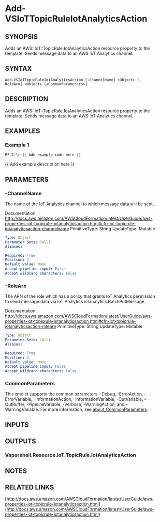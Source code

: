 # Add-VSIoTTopicRuleIotAnalyticsAction

## SYNOPSIS
Adds an AWS::IoT::TopicRule.IotAnalyticsAction resource property to the template.
Sends message data to an AWS IoT Analytics channel.

## SYNTAX

```
Add-VSIoTTopicRuleIotAnalyticsAction [-ChannelName] <Object> [-RoleArn] <Object> [<CommonParameters>]
```

## DESCRIPTION
Adds an AWS::IoT::TopicRule.IotAnalyticsAction resource property to the template.
Sends message data to an AWS IoT Analytics channel.

## EXAMPLES

### Example 1
```powershell
PS C:\> {{ Add example code here }}
```

{{ Add example description here }}

## PARAMETERS

### -ChannelName
The name of the IoT Analytics channel to which message data will be sent.

Documentation: http://docs.aws.amazon.com/AWSCloudFormation/latest/UserGuide/aws-properties-iot-topicrule-iotanalyticsaction.html#cfn-iot-topicrule-iotanalyticsaction-channelname
PrimitiveType: String
UpdateType: Mutable

```yaml
Type: Object
Parameter Sets: (All)
Aliases:

Required: True
Position: 1
Default value: None
Accept pipeline input: False
Accept wildcard characters: False
```

### -RoleArn
The ARN of the role which has a policy that grants IoT Analytics permission to send message data via IoT Analytics iotanalytics:BatchPutMessage.

Documentation: http://docs.aws.amazon.com/AWSCloudFormation/latest/UserGuide/aws-properties-iot-topicrule-iotanalyticsaction.html#cfn-iot-topicrule-iotanalyticsaction-rolearn
PrimitiveType: String
UpdateType: Mutable

```yaml
Type: Object
Parameter Sets: (All)
Aliases:

Required: True
Position: 2
Default value: None
Accept pipeline input: False
Accept wildcard characters: False
```

### CommonParameters
This cmdlet supports the common parameters: -Debug, -ErrorAction, -ErrorVariable, -InformationAction, -InformationVariable, -OutVariable, -OutBuffer, -PipelineVariable, -Verbose, -WarningAction, and -WarningVariable. For more information, see [about_CommonParameters](http://go.microsoft.com/fwlink/?LinkID=113216).

## INPUTS

## OUTPUTS

### Vaporshell.Resource.IoT.TopicRule.IotAnalyticsAction
## NOTES

## RELATED LINKS

[http://docs.aws.amazon.com/AWSCloudFormation/latest/UserGuide/aws-properties-iot-topicrule-iotanalyticsaction.html](http://docs.aws.amazon.com/AWSCloudFormation/latest/UserGuide/aws-properties-iot-topicrule-iotanalyticsaction.html)

